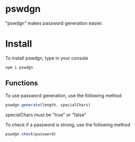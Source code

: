 # pswdgn

"pswdgn" makes password generation easier.

# Install

To install pswdgn, type in your console
```
npm i pswdgn
```
## Functions

To use password generation, use the following method
```js
pswdgn.generate(length, specialChars)
```
specialChars must be "true" or "false"

To check if a password is strong, use the following method
```js
pswdgn.check(password)
```